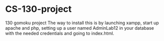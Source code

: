 # CS-130-project
130 gomoku project
The way to install this is by launching xampp, start up apache and php, setting up a user named AdminLab12 in your database with the needed credentials and going to index.html.